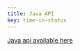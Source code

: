 ```yaml
---
title: Java API
key: time-in-status
---
```


[Java api available here](/jira/plugins/time-in-status/java/doc/)